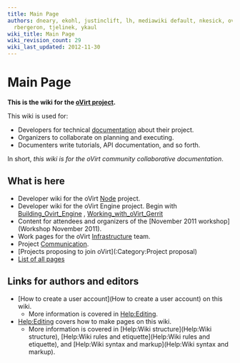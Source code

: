 ```yaml
---
title: Main Page
authors: dneary, ekohl, justinclift, lh, mediawiki default, nkesick, ovedo, quaid,
  rbergeron, tjelinek, ykaul
wiki_title: Main Page
wiki_revision_count: 29
wiki_last_updated: 2012-11-30
---
```


# Main Page

**This is the wiki for the [oVirt project](http://www.ovirt.org).**

This wiki is used for:

*   Developers for technical [documentation](Documentation) about their project.
*   Organizers to collaborate on planning and executing.
*   Documenters write tutorials, API documentation, and so forth.

In short, *this wiki is for the oVirt community collaborative documentation*.

## What is here

*   Developer wiki for the oVirt [Node](Node) project.
*   Developer wiki for the oVirt Engine project. Begin with [Building_Ovirt_Engine](Building_Ovirt_Engine) , [Working_with_oVirt_Gerrit](Working_with_oVirt_Gerrit)
*   Content for attendees and organizers of the [November 2011 workshop](Workshop November 2011).
*   Work pages for the oVirt [Infrastructure](Infrastructure) team.
*   Project [Communication](Communication).
*   [Projects proposing to join oVirt](:Category:Project proposal)
*   [List of all pages](Special:AllPages)

## Links for authors and editors

*   [How to create a user account](How to create a user account) on this wiki.
    -   More information is covered in <Help:Editing>.
*   <Help:Editing> covers how to make pages on this wiki.
    -   More information is covered in [Help:Wiki structure](Help:Wiki structure), [Help:Wiki rules and etiquette](Help:Wiki rules and etiquette), and [Help:Wiki syntax and markup](Help:Wiki syntax and markup).
